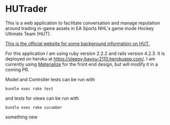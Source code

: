 # HUTrader

This is a web application to facilitate conversation and manage reputation around trading in-game assets in EA Sports NHL's game mode Hockey Ultimate Team (HUT).

[This is the official website for some background information on HUT.](https://www.easports.com/nhl/hockey-ultimate-team/ultimate-guide)

For this application I am using ruby version 2.2.2 and rails version 4.2.3. It is deployed on heroku at https://sleepy-bayou-2110.herokuapp.com/. I am currently using [Materialize](http://materializecss.com/) for the front end design, but will modify it in a coming PR.

Model and Controller tests can be run with

```
bundle exec rake test
```
and tests for views can be run with

```
bundle exec rake cucumber
```

something new
